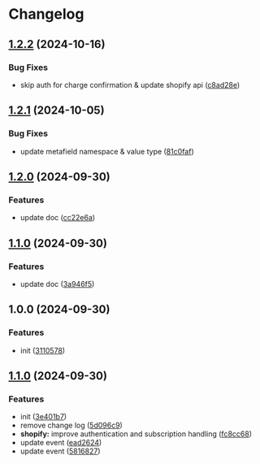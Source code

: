 # Changelog

## [1.2.2](https://github.com/aiocean/wireset/compare/v1.2.1...v1.2.2) (2024-10-16)


### Bug Fixes

* skip auth for charge confirmation & update shopify api ([c8ad28e](https://github.com/aiocean/wireset/commit/c8ad28e7d07896fbdcc301db6f1dc86daec84d21))

## [1.2.1](https://github.com/aiocean/wireset/compare/v1.2.0...v1.2.1) (2024-10-05)


### Bug Fixes

* update metafield namespace & value type ([81c0faf](https://github.com/aiocean/wireset/commit/81c0faf90aa7098bc4ab31cc826ad380d240d6fc))

## [1.2.0](https://github.com/aiocean/wireset/compare/v1.1.0...v1.2.0) (2024-09-30)


### Features

* update doc ([cc22e6a](https://github.com/aiocean/wireset/commit/cc22e6a3b554ffb968682db4e3228443313bef0d))

## [1.1.0](https://github.com/aiocean/wireset/compare/v1.0.0...v1.1.0) (2024-09-30)


### Features

* update doc ([3a946f5](https://github.com/aiocean/wireset/commit/3a946f54c99a619b63b1a41f2356e14d0c54e8eb))

## 1.0.0 (2024-09-30)


### Features

* init ([3110578](https://github.com/aiocean/wireset/commit/3110578aa343af96a8a5ffc349ac1030ff7be108))

## [1.1.0](https://github.com/aiocean/wireset/compare/v1.0.0...v1.1.0) (2024-09-30)


### Features

* init ([3e401b7](https://github.com/aiocean/wireset/commit/3e401b764cbb85917ee58234813979a3fd5824cf))
* remove change log ([5d096c9](https://github.com/aiocean/wireset/commit/5d096c9a33a5bec3941304cbb818aab91ba157c9))
* **shopify:** improve authentication and subscription handling ([fc8cc68](https://github.com/aiocean/wireset/commit/fc8cc684a0e7c90c23a686473107102c9ae73e06))
* update event ([ead2624](https://github.com/aiocean/wireset/commit/ead2624bfa70cf715c600d37eb515e6f523ca4c3))
* update event ([5816827](https://github.com/aiocean/wireset/commit/5816827a61a5da6ed6e5a368a80d6e314b6075e7))

